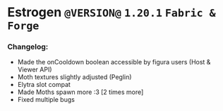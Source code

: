# Estrogen `@VERSION@` `1.20.1` `Fabric & Forge`
### Changelog:
- Made the onCooldown boolean accessible by figura users (Host & Viewer API)
- Moth textures slightly adjusted (Peglin)
- Elytra slot compat
- Made Moths spawn more :3 [2 times more]
- Fixed multiple bugs